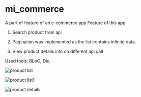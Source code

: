 # mi_commerce

A part of feature of an e-commerce app
Feature of this app

1. Search product from api

2. Pagination was implemented as the list contains infinite data.

3. View product details info on different api call

Used tools: BLoC, Dio, 

![product list](https://drive.google.com/file/d/1va-SaK9tT8MNNXIbYmlUyremync50S5w/view?usp=sharing)

![product list1](https://drive.google.com/file/d/1cE_zTpsZiqM70qwVbC_ithHklXI7-zmg/view?usp=sharing)

![product details](https://drive.google.com/file/d/1cE_zTpsZiqM70qwVbC_ithHklXI7-zmg/view?usp=)
